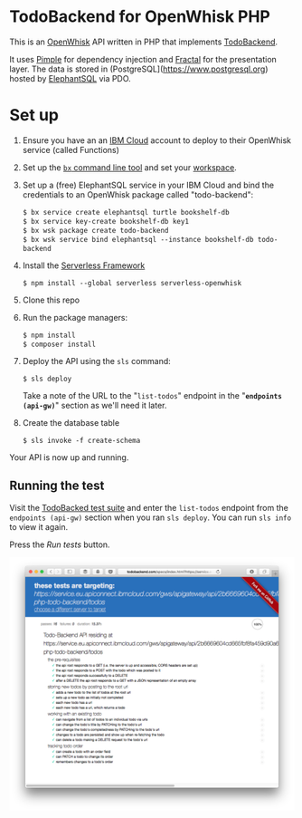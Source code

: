 # TodoBackend for OpenWhisk PHP

This is an [OpenWhisk](http://openwhisk.org) API written in PHP that implements [TodoBackend](http://todobackend.com).


It uses [Pimple](https://pimple.symfony.com) for dependency injection and [Fractal](http://fractal.thephpleague.com) for the presentation layer. The data is stored in (PostgreSQL](https://www.postgresql.org) hosted by [ElephantSQL](https://www.elephantsql.com) via PDO.

# Set up


1. Ensure you have an an [IBM Cloud](https://www.ibm.com/cloud/) account to deploy to their OpenWhisk service (called  Functions)
2. Set up the [`bx` command line tool](https://console.bluemix.net/openwhisk/learn/cli) and set your [workspace](https://console.bluemix.net/docs/cli/reference/bluemix_cli/bx_cli.html#bluemix_target).
3. Set up a (free) ElephantSQL service in your IBM Cloud and bind the credentials to an OpenWhisk package called "todo-backend":

    ```shell
    $ bx service create elephantsql turtle bookshelf-db
    $ bx service key-create bookshelf-db key1
    $ bx wsk package create todo-backend
    $ bx wsk service bind elephantsql --instance bookshelf-db todo-backend
    ```
4. Install the [Serverless Framework](https://serverless.com)

    ```shell
    $ npm install --global serverless serverless-openwhisk
    ```

5. Clone this repo
6. Run the package managers:

    ```shell
    $ npm install
    $ composer install
    ```

7. Deploy the API using the `sls` command:

    ```shell
    $ sls deploy
    ```

    Take a note of the URL to the "`list-todos`" endpoint in the "**`endpoints (api-gw)`**" section as we'll need it later.

8. Create the database table

    ```shell
    $ sls invoke -f create-schema
    ```

Your API is now up and running.

## Running the test

Visit the [TodoBacked test suite](http://todobackend.com/specs/index.html) and enter the `list-todos` endpoint from the `endpoints (api-gw)` section when you ran `sls deploy`. You can run `sls info`  to view it again. 

Press the *Run tests* button.

![Screen shot of successful test run](https://raw.githubusercontent.com/akrabat/ow-php-todo-backend/master/tests-screenshot.png)

